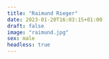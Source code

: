 ```yaml
---
title: "Raimund Rieger"
date: 2023-01-20T16:03:15+01:00
draft: false
image: "raimund.jpg"
sex: male
headless: true
---
```


